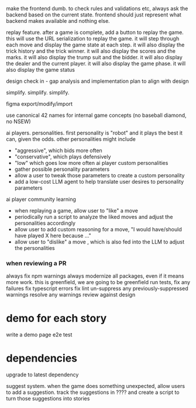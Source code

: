 make the frontend dumb.  to check rules and validations etc, always ask the backend based on the current state.  frontend should just represent what backend makes available and nothing else.

replay feature.  after a game is complete, add a button to replay the game.  this will use the URL serialization to replay the game.  it will step through each move and display the game state at each step.  it will also display the trick history and the trick winner.  it will also display the scores and the marks.  it will also display the trump suit and the bidder.  it will also display the dealer and the current player.  it will also display the game phase.  it will also display the game status

design check in - gap analysis and implementation plan to align with design

simplify. simplify. simplify.

figma export/modify/import

use canonical 42 names for internal game concepts (no baseball diamond, no NSEW)

ai players.  personalities.  first personality is "robot" and it plays the best it can, given the odds.  other personalities might include 
- "aggressive", which bids more often
- "conservative", which plays defensively
- "low" which goes low more often
ai player custom personalities
- gather possible personality parameters
- allow a user to tweak those parameters to create a custom personality
- add a low-cost LLM agent to help translate user desires to personality parameters

ai player community learning
- when replaying a game, allow user to "like" a move
- periodically run a script to analyze the liked moves and adjust the personalities accordingly
- allow user to add custom reasoning for a move, "I would have/should have played X here because ..."
- allow user to "dislike" a move
, which is also fed into the LLM to adjust the personalities

### when reviewing a PR
always fix npm warnings
always modernize all packages, even if it means more work. this is greenfield, we are going to be greenfield
run tests, fix any failures
fix typescript errors
fix lint
un-suppress any previously-suppressed warnings
resolve any warnings
review against design

# demo for each story
write a demo page e2e test

# dependencies
upgrade to latest dependency

suggest system. when the game does something unexpected, allow users to add a suggestion.  track the suggestions in ???? and create a script to turn those suggestions into stories